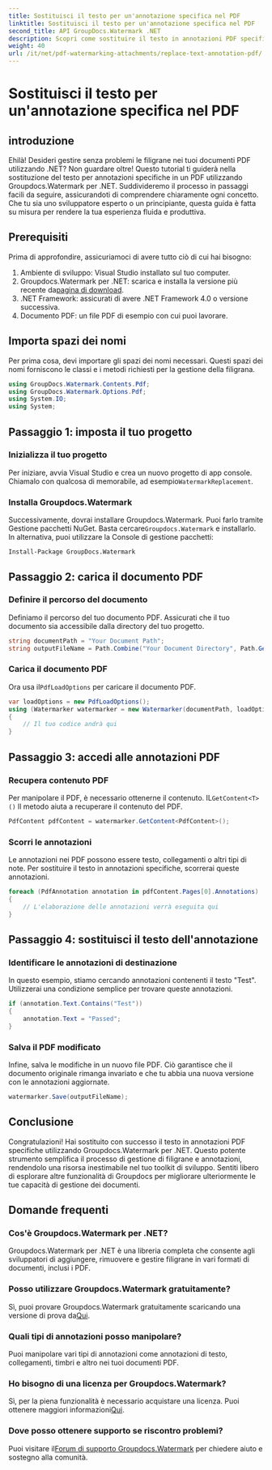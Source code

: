 ```yaml
---
title: Sostituisci il testo per un'annotazione specifica nel PDF
linktitle: Sostituisci il testo per un'annotazione specifica nel PDF
second_title: API GroupDocs.Watermark .NET
description: Scopri come sostituire il testo in annotazioni PDF specifiche utilizzando Groupdocs.Watermark per .NET con questo tutorial completo passo dopo passo.
weight: 40
url: /it/net/pdf-watermarking-attachments/replace-text-annotation-pdf/
---
```


# Sostituisci il testo per un'annotazione specifica nel PDF

## introduzione
Ehilà! Desideri gestire senza problemi le filigrane nei tuoi documenti PDF utilizzando .NET? Non guardare oltre! Questo tutorial ti guiderà nella sostituzione del testo per annotazioni specifiche in un PDF utilizzando Groupdocs.Watermark per .NET. Suddivideremo il processo in passaggi facili da seguire, assicurandoti di comprendere chiaramente ogni concetto. Che tu sia uno sviluppatore esperto o un principiante, questa guida è fatta su misura per rendere la tua esperienza fluida e produttiva.
## Prerequisiti
Prima di approfondire, assicuriamoci di avere tutto ciò di cui hai bisogno:
1. Ambiente di sviluppo: Visual Studio installato sul tuo computer.
2.  Groupdocs.Watermark per .NET: scarica e installa la versione più recente da[pagina di download](https://releases.groupdocs.com/Watermark/net/).
3. .NET Framework: assicurati di avere .NET Framework 4.0 o versione successiva.
4. Documento PDF: un file PDF di esempio con cui puoi lavorare.
## Importa spazi dei nomi
Per prima cosa, devi importare gli spazi dei nomi necessari. Questi spazi dei nomi forniscono le classi e i metodi richiesti per la gestione della filigrana.
```csharp
using GroupDocs.Watermark.Contents.Pdf;
using GroupDocs.Watermark.Options.Pdf;
using System.IO;
using System;
```
## Passaggio 1: imposta il tuo progetto
### Inizializza il tuo progetto
Per iniziare, avvia Visual Studio e crea un nuovo progetto di app console. Chiamalo con qualcosa di memorabile, ad esempio`WatermarkReplacement`.
### Installa Groupdocs.Watermark
 Successivamente, dovrai installare Groupdocs.Watermark. Puoi farlo tramite Gestione pacchetti NuGet. Basta cercare`Groupdocs.Watermark` e installarlo. In alternativa, puoi utilizzare la Console di gestione pacchetti:
```shell
Install-Package GroupDocs.Watermark
```
## Passaggio 2: carica il documento PDF
### Definire il percorso del documento
Definiamo il percorso del tuo documento PDF. Assicurati che il tuo documento sia accessibile dalla directory del tuo progetto.
```csharp
string documentPath = "Your Document Path";
string outputFileName = Path.Combine("Your Document Directory", Path.GetFileName(documentPath));
```
### Carica il documento PDF
 Ora usa il`PdfLoadOptions` per caricare il documento PDF.
```csharp
var loadOptions = new PdfLoadOptions();
using (Watermarker watermarker = new Watermarker(documentPath, loadOptions))
{
    // Il tuo codice andrà qui
}
```
## Passaggio 3: accedi alle annotazioni PDF
### Recupera contenuto PDF
 Per manipolare il PDF, è necessario ottenerne il contenuto. IL`GetContent<T>()` Il metodo aiuta a recuperare il contenuto del PDF.
```csharp
PdfContent pdfContent = watermarker.GetContent<PdfContent>();
```
### Scorri le annotazioni
Le annotazioni nei PDF possono essere testo, collegamenti o altri tipi di note. Per sostituire il testo in annotazioni specifiche, scorrerai queste annotazioni.
```csharp
foreach (PdfAnnotation annotation in pdfContent.Pages[0].Annotations)
{
    // L'elaborazione delle annotazioni verrà eseguita qui
}
```
## Passaggio 4: sostituisci il testo dell'annotazione
### Identificare le annotazioni di destinazione
In questo esempio, stiamo cercando annotazioni contenenti il testo "Test". Utilizzerai una condizione semplice per trovare queste annotazioni.
```csharp
if (annotation.Text.Contains("Test"))
{
    annotation.Text = "Passed";
}
```
### Salva il PDF modificato
Infine, salva le modifiche in un nuovo file PDF. Ciò garantisce che il documento originale rimanga invariato e che tu abbia una nuova versione con le annotazioni aggiornate.
```csharp
watermarker.Save(outputFileName);
```

## Conclusione
Congratulazioni! Hai sostituito con successo il testo in annotazioni PDF specifiche utilizzando Groupdocs.Watermark per .NET. Questo potente strumento semplifica il processo di gestione di filigrane e annotazioni, rendendolo una risorsa inestimabile nel tuo toolkit di sviluppo. Sentiti libero di esplorare altre funzionalità di Groupdocs per migliorare ulteriormente le tue capacità di gestione dei documenti.
## Domande frequenti
### Cos'è Groupdocs.Watermark per .NET?
Groupdocs.Watermark per .NET è una libreria completa che consente agli sviluppatori di aggiungere, rimuovere e gestire filigrane in vari formati di documenti, inclusi i PDF.
### Posso utilizzare Groupdocs.Watermark gratuitamente?
 Sì, puoi provare Groupdocs.Watermark gratuitamente scaricando una versione di prova da[Qui](https://releases.groupdocs.com/).
### Quali tipi di annotazioni posso manipolare?
Puoi manipolare vari tipi di annotazioni come annotazioni di testo, collegamenti, timbri e altro nei tuoi documenti PDF.
### Ho bisogno di una licenza per Groupdocs.Watermark?
 Sì, per la piena funzionalità è necessario acquistare una licenza. Puoi ottenere maggiori informazioni[Qui](https://purchase.groupdocs.com/buy).
### Dove posso ottenere supporto se riscontro problemi?
 Puoi visitare il[Forum di supporto Groupdocs.Watermark](https://forum.groupdocs.com/c/watermark/19) per chiedere aiuto e sostegno alla comunità.